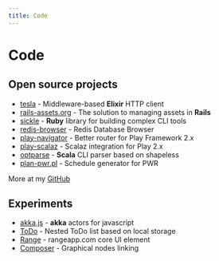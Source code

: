 ```yaml
---
title: Code
---
```


# Code


## Open source projects

* [tesla](http://github.com/monterail/tesla) - Middleware-based **Elixir** HTTP client
* [rails-assets.org](http://rails-assets.org) - The solution to managing assets in **Rails**
* [sickle](http://github.com/teamon/sickle) - **Ruby** library for building complex CLI tools
* [redis-browser](http://github.com/monterail/redis-browser) - Redis Database Browser
* [play-navigator](http://github.com/teamon/play-navigator) - Better router for Play Framework 2.x
* [play-scalaz](http://github.com/teamon/play-scalaz) - Scalaz integration for Play 2.x
* [optparse](http://github.com/teamon/optparse) - **Scala** CLI parser based on shapeless
* [plan-pwr.pl](http://github.com/teamon/plan-pwr.pl) - Schedule generator for PWR

More at my [GitHub](https://github.com/teamon)

## Experiments

* [akka.js](http://github.com/teamon/akka.js) - **akka** actors for javascript
* [ToDo](/proto/todo/) - Nested ToDo list based on local storage
* [Range](/proto/range/) - rangeapp.com core UI element
* [Composer](/proto/composer/) - Graphical nodes linking
